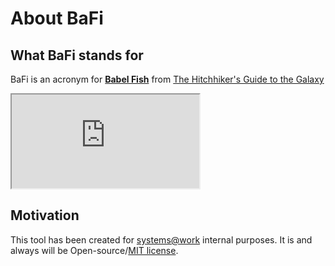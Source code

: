 # About BaFi

## What BaFi stands for
BaFi is an acronym for [**Babel Fish**](https://hitchhikers.fandom.com/wiki/Babel_Fish) from [The Hitchhiker's Guide to the Galaxy](https://en.wikipedia.org/wiki/The_Hitchhiker's_Guide_to_the_Galaxy)
<iframe 
src="https://www.youtube.com/embed/iuumnjJWFO4?start=127&end=157">
</iframe>

## Motivation
This tool has been created for [systems@work](https://systemsatwork.com) internal purposes. 
It is and always will be Open-source/[MIT license](https://github.com/mmalcek/bafi/blob/main/LICENSE).